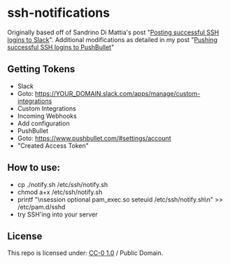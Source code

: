 # ssh-notifications
Originally based off of Sandrino Di Mattia's post "[Posting successful SSH logins to Slack](http://sandrinodimattia.net/posting-successful-ssh-logins-to-slack/)".  Additional modifications as detailed in my post "[Pushing successful SSH logins to PushBullet](https://snowulf.com/?p=6983)"

## Getting Tokens
* Slack
 * Goto: https://YOUR_DOMAIN.slack.com/apps/manage/custom-integrations  
 * Custom Integrations
 * Incoming Webhooks
 * Add configuration
* PushBullet
 * Goto: https://www.pushbullet.com/#settings/account
 * "Created Access Token"

## How to use:
* cp ./notify.sh /etc/ssh/notify.sh
* chmod a+x /etc/ssh/notify.sh  
* printf "\nsession optional pam_exec.so seteuid /etc/ssh/notify.sh\n" >> /etc/pam.d/sshd
* try SSH'ing into your server

## License
This repo is licensed under:
[CC-0 1.0](https://creativecommons.org/publicdomain/zero/1.0/) / Public Domain.
